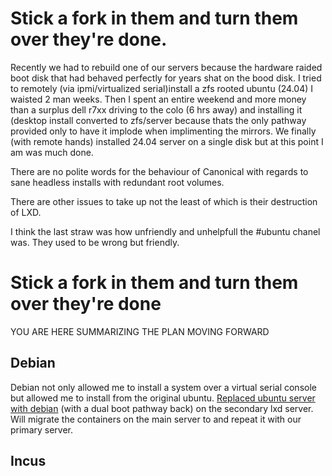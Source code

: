 # Stick a fork in them and turn them over they're done.
Recently we had to rebuild one of our servers because the hardware raided boot disk that had behaved perfectly for years shat on the bood disk. I tried to remotely (via ipmi/virtualized serial)install a zfs rooted ubuntu (24.04) I waisted 2 man weeks. Then I spent an entire weekend and more money than a surplus dell r7xx driving to the colo (6 hrs away) and installing it (desktop install converted to zfs/server because thats the only pathway provided only to have it implode when implimenting the mirrors. We finally (with remote hands) installed 24.04 server on a single disk but at this point I am was much done.

There are no polite words for the behaviour of Canonical with regards to sane headless installs with redundant root volumes. 

There are other issues to take up not the least of which is their destruction of LXD.

I think the last straw was how unfriendly and unhelpfull the #ubuntu chanel was. They used to be wrong but friendly.

# Stick a fork in them and turn them over they're done

YOU ARE HERE SUMMARIZING THE PLAN MOVING FORWARD

## Debian

Debian not only allowed me to install a system over a virtual serial console but allowed me to install from the original ubuntu. [Replaced ubuntu server with debian](https://www.digithink.com/rethinkeverything/no-canonical/debian/) (with a dual boot pathway back) on the secondary lxd server. Will migrate the containers on the main server to and repeat it with our primary server.

## Incus
